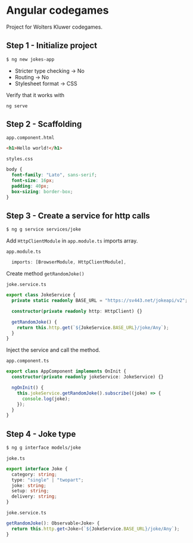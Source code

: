 # Angular codegames

Project for Wolters Kluwer codegames.

## Step 1 - Initialize project

```bash
$ ng new jokes-app
```

- Stricter type checking -> No
- Routing -> No
- Stylesheet format -> CSS

Verify that it works with

```
ng serve
```

## Step 2 - Scaffolding

`app.component.html`

```html
<h1>Hello world!</h1>
```

`styles.css`

```css
body {
  font-family: "Lato", sans-serif;
  font-size: 16px;
  padding: 40px;
  box-sizing: border-box;
}
```

## Step 3 - Create a service for http calls

```bash
$ ng g service services/joke
```

Add `HttpClientModule` in `app.module.ts` imports array.

`app.module.ts`

```typescript
  imports: [BrowserModule, HttpClientModule],
```

Create method `getRandomJoke()`

`joke.service.ts`

```typescript
export class JokeService {
  private static readonly BASE_URL = "https://sv443.net/jokeapi/v2";

  constructor(private readonly http: HttpClient) {}

  getRandomJoke() {
    return this.http.get(`${JokeService.BASE_URL}/joke/Any`);
  }
}
```

Inject the service and call the method.

`app.component.ts`

```typescript
export class AppComponent implements OnInit {
  constructor(private readonly jokeService: JokeService) {}

  ngOnInit() {
    this.jokeService.getRandomJoke().subscribe((joke) => {
      console.log(joke);
    });
  }
}
```

## Step 4 - Joke type

```bash
$ ng g interface models/joke
```

`joke.ts`

```typescript
export interface Joke {
  category: string;
  type: "single" | "twopart";
  joke: string;
  setup: string;
  delivery: string;
}
```

`joke.service.ts`

```typescript
getRandomJoke(): Observable<Joke> {
  return this.http.get<Joke>(`${JokeService.BASE_URL}/joke/Any`);
}
```

